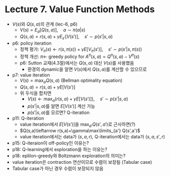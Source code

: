 # Lecture 7. Value Function Methods

- $V(s)$와 $Q(s,a)$의 관계 (lec-6, p6)
  - $V(s) = E_a[Q(s,a)],\quad a\sim \pi(a|s)$
  - $Q(s,a) = r(s,a) + \gamma E_{s'}[V(s')],\quad s'\sim p(s'|s,a)$
- p6: policy iteration  
  - 정책 평가:
  $V_\pi(s)\leftarrow r(s,\pi(s))+\gamma E\left[V_\pi(s')\right], \quad s'\sim p(s'|s,\pi(s))$   
  - 정책 개선:
  $\pi\leftarrow$ greedy policy for $A^\pi(s,a)=Q^\pi(s,a)-V^\pi(s)$
  - p6: Sutton 교재(4.3절)에서는 $Q(s,a)$ 대신 $V(s)$를 사용했음  
    - 환경의 dynamic을 알면 $V(s)$에서 $Q(s,a)$를 계산할 수 있으므로 
- p7: value iteration
  - $V(s) = \max_{a}Q(s,a)$ (Bellman optimality equation)
  - $Q(s,a)=r(s,a)+\gamma E[V(s')]$
  - 위 두식을 합치면
    - $V(s)\leftarrow \max_{a} \left( r(s,a)+\gamma E[V(s')] \right),\quad s'\sim p(s'|s,a)$    
    - $p(s'|s,a)$를 알면 $E[V(s')]$ 계산 가능
    - $p(s'|s,a)$를 모르면? Q-iteration
- p11: Q-iteration
  - value iteration에서 $E[V(s')]$을 $\max_{a'} Q(s',a')$로 근사하면(?)   
  - $Q(s,a)\leftarrow r(s,a)+\gamma\max\limits_{a'} Q(s',a')$
  - value iteration에서는 data가 $(s,a,r)$, Q-iteration에서는 data가 $(s,a,s',r)$
- p15: Q-iteraion이 off-policy인 이유는?
- p18: Q-learning에서 exploration을 하는 이유는?
- p18: eplilon-greedy와 Boltzmann exploration의 의미는?
- value iteration은 contraction 연산이므로 수렴이 보장됨 (Tabular case)
- Tabular case가 아닌 경우 수렴이 보장되지 않음
  



